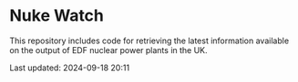 # Nuke Watch

This repository includes code for retrieving the latest information available on the output of EDF nuclear power plants in the UK.

Last updated: 2024-09-18 20:11
